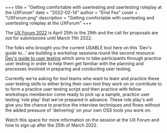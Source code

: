 +++
title = "Getting comfortable with usertesting and usertesting roleplay at the UXForum"
date = "2022-02-14"
author = "Eriol Fox"
cover = "UXForum.png"
description = "Getting comfortable with usertesting and usertesting roleplay at the UXForum"
+++

The [UX Forum 2022](https://usable.tools/blog/2022-02-07-uxforum2022/) is April 25th to the 29th and the call for proposals are out for submissions until March 11th 2022.

The folks who brought you the current USABLE tool here on this 'Dev's guide to...' are building a workshop sessiona round the second resource: [Dev's guide to user testing](https://simplysecure.github.io/devs-guide-to/a-dev-guide-to-usertesting/) which aims to take participants through practice user testing in order to help them get familiar with the planning and processes involved in preparing and conducting user testing.

Currently we're asking for tool teams who want to leanr and practice these user testing skills to either bring their own tool they work on or contribute to to form a practice user testing script and then practice with fellow workshops membersor come ready to pick up a sample, practice user testing 'role play' that we've prepared in advance. These role play's will give you the chance to practice the interview techniques and flows without the added pressure of 'delivering' on your own OSS tools you work on.

Watch this space for more information on the session at the UX Forum and how to sign up after the 25th of March 2022.